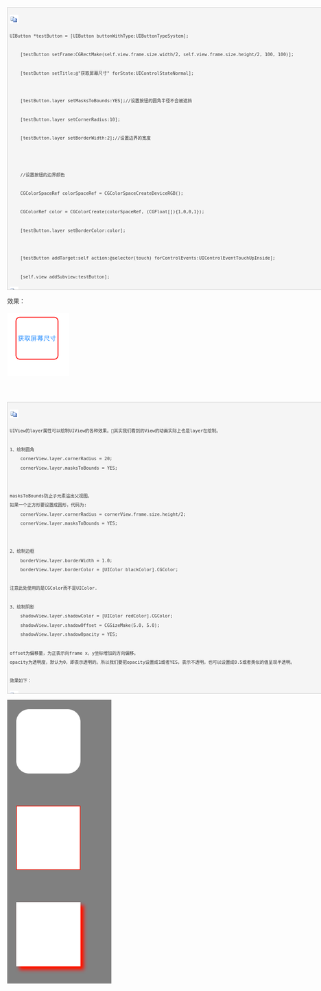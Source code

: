 <div id="home">

<div id="main">

<div id="mainContent">

<div class="forFlow">

<div id="post_detail">

<div id="topics">

<div class="post">

<div class="postBody">

<div
style="border: 0px none rgb(51, 51, 51); color: rgb(51, 51, 51); display: block; font-style: normal; font-variant: normal; font-weight: normal; font-stretch: normal; font-size: 14px; font-family: Verdana, Arial, Helvetica, sans-serif; height: 2263.6px; line-height: 25.2px; margin: 0px 0px 20px; outline: rgb(51, 51, 51) none 0px; padding: 0px; text-decoration: none; width: 848.4px; word-break: break-word;">

<div
style="border: 0.8px solid rgb(204, 204, 204); display: block; font-style: normal; font-variant: normal; font-weight: normal; font-stretch: normal; font-size: 12px; font-family: &quot;Courier New&quot;; height: 647.6px; line-height: 21.6px; margin: 5px 0px; overflow: auto; padding: 5px; text-decoration: none; width: 836.8px; word-break: break-word; background: none 0% 0% / auto repeat scroll padding-box border-box rgb(245, 245, 245);">

<div
style="display: block; font-style: normal; font-variant: normal; font-weight: normal; font-stretch: normal; font-size: 12px; font-family: &quot;Courier New&quot;; height: 27.2px; line-height: 21.6px; margin: 5px 0px 0px; padding: 0px; text-decoration: none; width: 836.8px; word-break: break-word; background: none 0% 0% / auto repeat scroll padding-box border-box rgb(245, 245, 245);">

<span
style="display: inline; font-style: normal; font-variant: normal; font-weight: normal; font-stretch: normal; font-size: 12px; font-family: &quot;Courier New&quot;; line-height: 18px; margin: 0px; padding: 0px 5px 0px 0px; text-decoration: none; word-break: break-word;">[![复制代码](IOS%20uibutton修改圆角和边框%20-%20Turbozhang%20-%20博客园_files/copycode.gif)]( "复制代码")</span>

</div>

``` {style="display: block; font-style: normal; font-variant: normal; font-weight: normal; font-stretch: normal; font-size: 12px; font-family: "Courier New"; height: 583.2px; line-height: 21.6px; margin: 0px; padding: 0px; text-decoration: none; white-space: pre-wrap; width: 836.8px; word-break: break-word; word-wrap: break-word;"}
UIButton *testButton = [UIButton buttonWithType:UIButtonTypeSystem];

    [testButton setFrame:CGRectMake(self.view.frame.size.width/2, self.view.frame.size.height/2, 100, 100)];

    [testButton setTitle:@"获取屏幕尺寸" forState:UIControlStateNormal];


    [testButton.layer setMasksToBounds:YES];//设置按钮的圆角半径不会被遮挡

    [testButton.layer setCornerRadius:10];

    [testButton.layer setBorderWidth:2];//设置边界的宽度

    

    //设置按钮的边界颜色

    CGColorSpaceRef colorSpaceRef = CGColorSpaceCreateDeviceRGB();

    CGColorRef color = CGColorCreate(colorSpaceRef, (CGFloat[]){1,0,0,1});

    [testButton.layer setBorderColor:color];

    
    [testButton addTarget:self action:@selector(touch) forControlEvents:UIControlEventTouchUpInside];

    [self.view addSubview:testButton];
```

<div
style="display: block; font-style: normal; font-variant: normal; font-weight: normal; font-stretch: normal; font-size: 12px; font-family: &quot;Courier New&quot;; height: 27.2px; line-height: 21.6px; margin: 5px 0px 0px; padding: 0px; text-decoration: none; width: 836.8px; word-break: break-word; background: none 0% 0% / auto repeat scroll padding-box border-box rgb(245, 245, 245);">

<span
style="display: inline; font-style: normal; font-variant: normal; font-weight: normal; font-stretch: normal; font-size: 12px; font-family: &quot;Courier New&quot;; line-height: 18px; margin: 0px; padding: 0px 5px 0px 0px; text-decoration: none; word-break: break-word;">[![复制代码](IOS%20uibutton修改圆角和边框%20-%20Turbozhang%20-%20博客园_files/copycode.gif)]( "复制代码")</span>

</div>

</div>

效果：

![](IOS%20uibutton修改圆角和边框%20-%20Turbozhang%20-%20博客园_files/171352504663132.png)

 

<div
style="border: 0.8px solid rgb(204, 204, 204); display: block; font-style: normal; font-variant: normal; font-weight: normal; font-stretch: normal; font-size: 12px; font-family: &quot;Courier New&quot;; height: 669.2px; line-height: 21.6px; margin: 5px 0px; overflow: auto; padding: 5px; text-decoration: none; width: 836.8px; word-break: break-word; background: none 0% 0% / auto repeat scroll padding-box border-box rgb(245, 245, 245);">

<div
style="display: block; font-style: normal; font-variant: normal; font-weight: normal; font-stretch: normal; font-size: 12px; font-family: &quot;Courier New&quot;; height: 27.2px; line-height: 21.6px; margin: 5px 0px 0px; padding: 0px; text-decoration: none; width: 836.8px; word-break: break-word; background: none 0% 0% / auto repeat scroll padding-box border-box rgb(245, 245, 245);">

<span
style="display: inline; font-style: normal; font-variant: normal; font-weight: normal; font-stretch: normal; font-size: 12px; font-family: &quot;Courier New&quot;; line-height: 18px; margin: 0px; padding: 0px 5px 0px 0px; text-decoration: none; word-break: break-word;">[![复制代码](IOS%20uibutton修改圆角和边框%20-%20Turbozhang%20-%20博客园_files/copycode.gif)]( "复制代码")</span>

</div>

``` {style="display: block; font-style: normal; font-variant: normal; font-weight: normal; font-stretch: normal; font-size: 12px; font-family: "Courier New"; height: 604.8px; line-height: 21.6px; margin: 0px; padding: 0px; text-decoration: none; white-space: pre-wrap; width: 836.8px; word-break: break-word; word-wrap: break-word;"}
UIView的layer属性可以绘制UIView的各种效果。其实我们看到的View的动画实际上也是layer在绘制。

1、绘制圆角
    cornerView.layer.cornerRadius = 20;
    cornerView.layer.masksToBounds = YES;


masksToBounds防止子元素溢出父视图。
如果一个正方形要设置成圆形，代码为:
    cornerView.layer.cornerRadius = cornerView.frame.size.height/2;
    cornerView.layer.masksToBounds = YES;


2、绘制边框
    borderView.layer.borderWidth = 1.0;
    borderView.layer.borderColor = [UIColor blackColor].CGColor;

注意此处使用的是CGColor而不是UIColor.

3、绘制阴影
    shadowView.layer.shadowColor = [UIColor redColor].CGColor;
    shadowView.layer.shadowOffset = CGSizeMake(5.0, 5.0);
    shadowView.layer.shadowOpacity = YES;

offset为偏移量，为正表示向frame x，y坐标增加的方向偏移。
opacity为透明度，默认为0，即表示透明的。所以我们要把opacity设置成1或者YES，表示不透明，也可以设置成0.5或者类似的值呈现半透明。

效果如下：
```

<div
style="display: block; font-style: normal; font-variant: normal; font-weight: normal; font-stretch: normal; font-size: 12px; font-family: &quot;Courier New&quot;; height: 27.2px; line-height: 21.6px; margin: 5px 0px 0px; padding: 0px; text-decoration: none; width: 836.8px; word-break: break-word; background: none 0% 0% / auto repeat scroll padding-box border-box rgb(245, 245, 245);">

<span
style="display: inline; font-style: normal; font-variant: normal; font-weight: normal; font-stretch: normal; font-size: 12px; font-family: &quot;Courier New&quot;; line-height: 18px; margin: 0px; padding: 0px 5px 0px 0px; text-decoration: none; word-break: break-word;">[![复制代码](IOS%20uibutton修改圆角和边框%20-%20Turbozhang%20-%20博客园_files/copycode.gif)]( "复制代码")</span>

</div>

</div>

![](IOS%20uibutton修改圆角和边框%20-%20Turbozhang%20-%20博客园_files/171555168267012.png)

</div>

</div>

</div>

</div>

</div>

</div>

</div>

</div>

</div>
